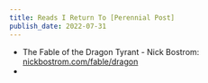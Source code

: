 ```yaml
---
title: Reads I Return To [Perennial Post]
publish_date: 2022-07-31
---
```


- The Fable of the Dragon Tyrant - Nick Bostrom: [nickbostrom.com/fable/dragon](https://nickbostrom.com/fable/dragon)
- 
